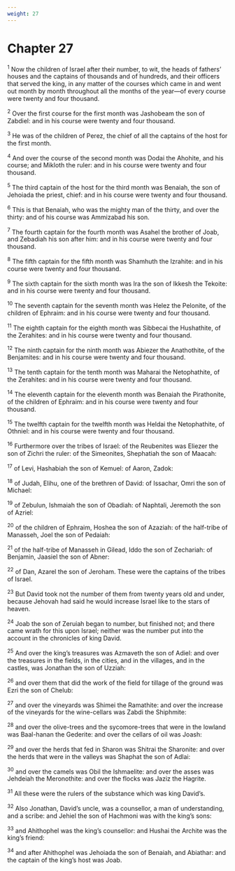 ```yaml
---
weight: 27
---
```


# Chapter 27

<sup>1</sup> Now the children of Israel after their number, to wit, the heads of fathers’ houses and the captains of thousands and of hundreds, and their officers that served the king, in any matter of the courses which came in and went out month by month throughout all the months of the year—of every course were twenty and four thousand. 

<sup>2</sup> Over the first course for the first month was Jashobeam the son of Zabdiel: and in his course were twenty and four thousand. 

<sup>3</sup> He was of the children of Perez, the chief of all the captains of the host for the first month. 

<sup>4</sup> And over the course of the second month was Dodai the Ahohite, and his course; and Mikloth the ruler: and in his course were twenty and four thousand. 

<sup>5</sup> The third captain of the host for the third month was Benaiah, the son of Jehoiada the priest, chief: and in his course were twenty and four thousand. 

<sup>6</sup> This is that Benaiah, who was the mighty man of the thirty, and over the thirty: and of his course was Ammizabad his son. 

<sup>7</sup> The fourth captain for the fourth month was Asahel the brother of Joab, and Zebadiah his son after him: and in his course were twenty and four thousand. 

<sup>8</sup> The fifth captain for the fifth month was Shamhuth the Izrahite: and in his course were twenty and four thousand. 

<sup>9</sup> The sixth captain for the sixth month was Ira the son of Ikkesh the Tekoite: and in his course were twenty and four thousand. 

<sup>10</sup> The seventh captain for the seventh month was Helez the Pelonite, of the children of Ephraim: and in his course were twenty and four thousand. 

<sup>11</sup> The eighth captain for the eighth month was Sibbecai the Hushathite, of the Zerahites: and in his course were twenty and four thousand. 

<sup>12</sup> The ninth captain for the ninth month was Abiezer the Anathothite, of the Benjamites: and in his course were twenty and four thousand. 

<sup>13</sup> The tenth captain for the tenth month was Maharai the Netophathite, of the Zerahites: and in his course were twenty and four thousand. 

<sup>14</sup> The eleventh captain for the eleventh month was Benaiah the Pirathonite, of the children of Ephraim: and in his course were twenty and four thousand. 

<sup>15</sup> The twelfth captain for the twelfth month was Heldai the Netophathite, of Othniel: and in his course were twenty and four thousand. 

<sup>16</sup> Furthermore over the tribes of Israel: of the Reubenites was Eliezer the son of Zichri the ruler: of the Simeonites, Shephatiah the son of Maacah: 

<sup>17</sup> of Levi, Hashabiah the son of Kemuel: of Aaron, Zadok: 

<sup>18</sup> of Judah, Elihu, one of the brethren of David: of Issachar, Omri the son of Michael: 

<sup>19</sup> of Zebulun, Ishmaiah the son of Obadiah: of Naphtali, Jeremoth the son of Azriel: 

<sup>20</sup> of the children of Ephraim, Hoshea the son of Azaziah: of the half-tribe of Manasseh, Joel the son of Pedaiah: 

<sup>21</sup> of the half-tribe of Manasseh in Gilead, Iddo the son of Zechariah: of Benjamin, Jaasiel the son of Abner: 

<sup>22</sup> of Dan, Azarel the son of Jeroham. These were the captains of the tribes of Israel. 

<sup>23</sup> But David took not the number of them from twenty years old and under, because Jehovah had said he would increase Israel like to the stars of heaven. 

<sup>24</sup> Joab the son of Zeruiah began to number, but finished not; and there came wrath for this upon Israel; neither was the number put into the account in the chronicles of king David. 

<sup>25</sup> And over the king’s treasures was Azmaveth the son of Adiel: and over the treasures in the fields, in the cities, and in the villages, and in the castles, was Jonathan the son of Uzziah: 

<sup>26</sup> and over them that did the work of the field for tillage of the ground was Ezri the son of Chelub: 

<sup>27</sup> and over the vineyards was Shimei the Ramathite: and over the increase of the vineyards for the wine-cellars was Zabdi the Shiphmite: 

<sup>28</sup> and over the olive-trees and the sycomore-trees that were in the lowland was Baal-hanan the Gederite: and over the cellars of oil was Joash: 

<sup>29</sup> and over the herds that fed in Sharon was Shitrai the Sharonite: and over the herds that were in the valleys was Shaphat the son of Adlai: 

<sup>30</sup> and over the camels was Obil the Ishmaelite: and over the asses was Jehdeiah the Meronothite: and over the flocks was Jaziz the Hagrite. 

<sup>31</sup> All these were the rulers of the substance which was king David’s. 

<sup>32</sup> Also Jonathan, David’s uncle, was a counsellor, a man of understanding, and a scribe: and Jehiel the son of Hachmoni was with the king’s sons: 

<sup>33</sup> and Ahithophel was the king’s counsellor: and Hushai the Archite was the king’s friend: 

<sup>34</sup> and after Ahithophel was Jehoiada the son of Benaiah, and Abiathar: and the captain of the king’s host was Joab. 



